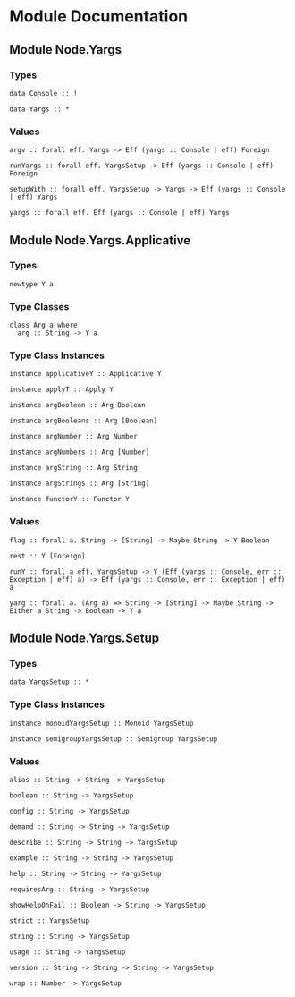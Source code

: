 # Module Documentation

## Module Node.Yargs

### Types

    data Console :: !

    data Yargs :: *


### Values

    argv :: forall eff. Yargs -> Eff (yargs :: Console | eff) Foreign

    runYargs :: forall eff. YargsSetup -> Eff (yargs :: Console | eff) Foreign

    setupWith :: forall eff. YargsSetup -> Yargs -> Eff (yargs :: Console | eff) Yargs

    yargs :: forall eff. Eff (yargs :: Console | eff) Yargs


## Module Node.Yargs.Applicative

### Types

    newtype Y a


### Type Classes

    class Arg a where
      arg :: String -> Y a


### Type Class Instances

    instance applicativeY :: Applicative Y

    instance applyT :: Apply Y

    instance argBoolean :: Arg Boolean

    instance argBooleans :: Arg [Boolean]

    instance argNumber :: Arg Number

    instance argNumbers :: Arg [Number]

    instance argString :: Arg String

    instance argStrings :: Arg [String]

    instance functorY :: Functor Y


### Values

    flag :: forall a. String -> [String] -> Maybe String -> Y Boolean

    rest :: Y [Foreign]

    runY :: forall a eff. YargsSetup -> Y (Eff (yargs :: Console, err :: Exception | eff) a) -> Eff (yargs :: Console, err :: Exception | eff) a

    yarg :: forall a. (Arg a) => String -> [String] -> Maybe String -> Either a String -> Boolean -> Y a


## Module Node.Yargs.Setup

### Types

    data YargsSetup :: *


### Type Class Instances

    instance monoidYargsSetup :: Monoid YargsSetup

    instance semigroupYargsSetup :: Semigroup YargsSetup


### Values

    alias :: String -> String -> YargsSetup

    boolean :: String -> YargsSetup

    config :: String -> YargsSetup

    demand :: String -> String -> YargsSetup

    describe :: String -> String -> YargsSetup

    example :: String -> String -> YargsSetup

    help :: String -> String -> YargsSetup

    requiresArg :: String -> YargsSetup

    showHelpOnFail :: Boolean -> String -> YargsSetup

    strict :: YargsSetup

    string :: String -> YargsSetup

    usage :: String -> YargsSetup

    version :: String -> String -> String -> YargsSetup

    wrap :: Number -> YargsSetup